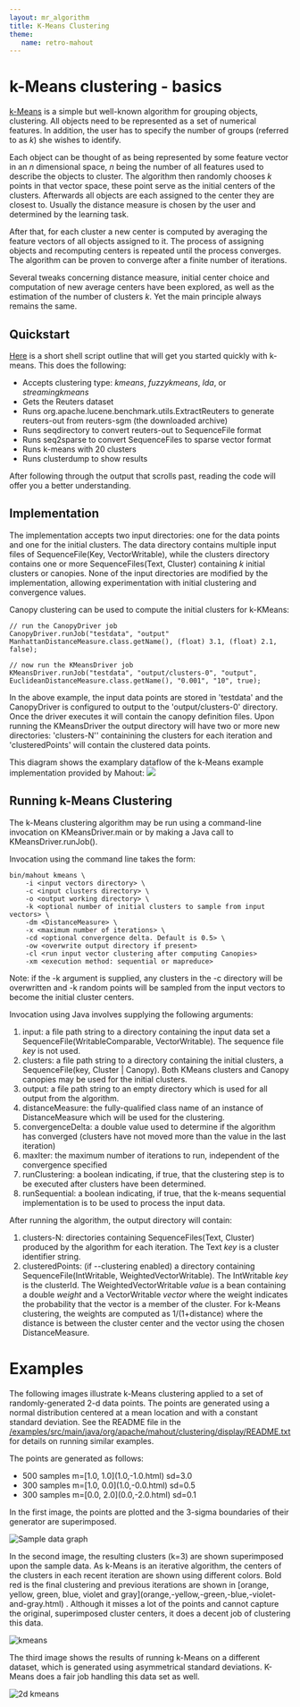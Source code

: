 ```yaml
---
layout: mr_algorithm
title: K-Means Clustering
theme:
   name: retro-mahout
---
```


# k-Means clustering - basics

[k-Means](http://en.wikipedia.org/wiki/Kmeans) is a simple but well-known algorithm for grouping objects, clustering. All objects need to be represented
as a set of numerical features. In addition, the user has to specify the
number of groups (referred to as *k*) she wishes to identify.

Each object can be thought of as being represented by some feature vector
in an _n_ dimensional space, _n_ being the number of all features used to
describe the objects to cluster. The algorithm then randomly chooses _k_
points in that vector space, these point serve as the initial centers of
the clusters. Afterwards all objects are each assigned to the center they
are closest to. Usually the distance measure is chosen by the user and
determined by the learning task.

After that, for each cluster a new center is computed by averaging the
feature vectors of all objects assigned to it. The process of assigning
objects and recomputing centers is repeated until the process converges.
The algorithm can be proven to converge after a finite number of
iterations.

Several tweaks concerning distance measure, initial center choice and
computation of new average centers have been explored, as well as the
estimation of the number of clusters _k_. Yet the main principle always
remains the same.



<a name="K-MeansClustering-Quickstart"></a>
## Quickstart

[Here](https://github.com/apache/mahout/blob/master/examples/bin/cluster-reuters.sh)
 is a short shell script outline that will get you started quickly with
k-means. This does the following:

* Accepts clustering type: *kmeans*, *fuzzykmeans*, *lda*, or *streamingkmeans*
* Gets the Reuters dataset
* Runs org.apache.lucene.benchmark.utils.ExtractReuters to generate
reuters-out from reuters-sgm (the downloaded archive)
* Runs seqdirectory to convert reuters-out to SequenceFile format
* Runs seq2sparse to convert SequenceFiles to sparse vector format
* Runs k-means with 20 clusters
* Runs clusterdump to show results

After following through the output that scrolls past, reading the code will
offer you a better understanding.


<a name="K-MeansClustering-Designofimplementation"></a>
## Implementation

The implementation accepts two input directories: one for the data points
and one for the initial clusters. The data directory contains multiple
input files of SequenceFile(Key, VectorWritable), while the clusters
directory contains one or more SequenceFiles(Text, Cluster)
containing _k_ initial clusters or canopies. None of the input directories
are modified by the implementation, allowing experimentation with initial
clustering and convergence values.

Canopy clustering can be used to compute the initial clusters for k-KMeans:

    // run the CanopyDriver job
    CanopyDriver.runJob("testdata", "output"
    ManhattanDistanceMeasure.class.getName(), (float) 3.1, (float) 2.1, false);

    // now run the KMeansDriver job
    KMeansDriver.runJob("testdata", "output/clusters-0", "output",
    EuclideanDistanceMeasure.class.getName(), "0.001", "10", true);


In the above example, the input data points are stored in 'testdata' and
the CanopyDriver is configured to output to the 'output/clusters-0'
directory. Once the driver executes it will contain the canopy definition
files. Upon running the KMeansDriver the output directory will have two or
more new directories: 'clusters-N'' containining the clusters for each
iteration and 'clusteredPoints' will contain the clustered data points.

This diagram shows the examplary dataflow of the k-Means example
implementation provided by Mahout:
<img src="../../images/Example implementation of k-Means provided with Mahout.png">


<a name="K-MeansClustering-Runningk-MeansClustering"></a>
## Running k-Means Clustering

The k-Means clustering algorithm may be run using a command-line invocation
on KMeansDriver.main or by making a Java call to KMeansDriver.runJob().

Invocation using the command line takes the form:


    bin/mahout kmeans \
        -i <input vectors directory> \
        -c <input clusters directory> \
        -o <output working directory> \
        -k <optional number of initial clusters to sample from input vectors> \
        -dm <DistanceMeasure> \
        -x <maximum number of iterations> \
        -cd <optional convergence delta. Default is 0.5> \
        -ow <overwrite output directory if present>
        -cl <run input vector clustering after computing Canopies>
        -xm <execution method: sequential or mapreduce>


Note: if the \-k argument is supplied, any clusters in the \-c directory
will be overwritten and \-k random points will be sampled from the input
vectors to become the initial cluster centers.

Invocation using Java involves supplying the following arguments:

1. input: a file path string to a directory containing the input data set a
SequenceFile(WritableComparable, VectorWritable). The sequence file _key_
is not used.
1. clusters: a file path string to a directory containing the initial
clusters, a SequenceFile(key, Cluster \| Canopy). Both KMeans clusters and
Canopy canopies may be used for the initial clusters.
1. output: a file path string to an empty directory which is used for all
output from the algorithm.
1. distanceMeasure: the fully-qualified class name of an instance of
DistanceMeasure which will be used for the clustering.
1. convergenceDelta: a double value used to determine if the algorithm has
converged (clusters have not moved more than the value in the last
iteration)
1. maxIter: the maximum number of iterations to run, independent of the
convergence specified
1. runClustering: a boolean indicating, if true, that the clustering step is
to be executed after clusters have been determined.
1. runSequential: a boolean indicating, if true, that the k-means sequential
implementation is to be used to process the input data.

After running the algorithm, the output directory will contain:
1. clusters-N: directories containing SequenceFiles(Text, Cluster) produced
by the algorithm for each iteration. The Text _key_ is a cluster identifier
string.
1. clusteredPoints: (if \--clustering enabled) a directory containing
SequenceFile(IntWritable, WeightedVectorWritable). The IntWritable _key_ is
the clusterId. The WeightedVectorWritable _value_ is a bean containing a
double _weight_ and a VectorWritable _vector_ where the weight indicates
the probability that the vector is a member of the cluster. For k-Means
clustering, the weights are computed as 1/(1+distance) where the distance
is between the cluster center and the vector using the chosen
DistanceMeasure.

<a name="K-MeansClustering-Examples"></a>
# Examples

The following images illustrate k-Means clustering applied to a set of
randomly-generated 2-d data points. The points are generated using a normal
distribution centered at a mean location and with a constant standard
deviation. See the README file in the [/examples/src/main/java/org/apache/mahout/clustering/display/README.txt](https://github.com/apache/mahout/blob/master/examples/src/main/java/org/apache/mahout/clustering/display/README.txt)
 for details on running similar examples.

The points are generated as follows:

* 500 samples m=\[1.0, 1.0\](1.0,-1.0\.html)
 sd=3.0
* 300 samples m=\[1.0, 0.0\](1.0,-0.0\.html)
 sd=0.5
* 300 samples m=\[0.0, 2.0\](0.0,-2.0\.html)
 sd=0.1

In the first image, the points are plotted and the 3-sigma boundaries of
their generator are superimposed.

![Sample data graph](../../images/SampleData.png)

In the second image, the resulting clusters (k=3) are shown superimposed upon the sample data. As k-Means is an iterative algorithm, the centers of the clusters in each recent iteration are shown using different colors. Bold red is the final clustering and previous iterations are shown in \[orange, yellow, green, blue, violet and gray\](orange,-yellow,-green,-blue,-violet-and-gray\.html)
. Although it misses a lot of the points and cannot capture the original,
superimposed cluster centers, it does a decent job of clustering this data.

![kmeans](../../images/KMeans.png)

The third image shows the results of running k-Means on a different dataset, which is generated using asymmetrical standard deviations.
K-Means does a fair job handling this data set as well.

![2d kmeans](../../images/2dKMeans.png)